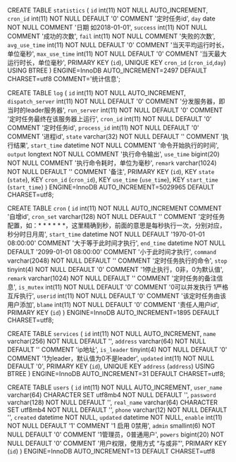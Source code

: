 CREATE TABLE `statistics` (
 `id` int(11) NOT NULL AUTO_INCREMENT,
 `cron_id` int(11) NOT NULL DEFAULT '0' COMMENT '定时任务id',
 `day` date NOT NULL COMMENT '日期 如2018-01-01',
 `success` int(11) NOT NULL COMMENT '成功的次数',
 `fail` int(11) NOT NULL COMMENT '失败的次数',
 `avg_use_time` int(11) NOT NULL DEFAULT '0' COMMENT '当天平均运行时长，单位毫秒',
 `max_use_time` int(11) NOT NULL DEFAULT '0' COMMENT '当天最大运行时长，单位毫秒',
 PRIMARY KEY (`id`),
 UNIQUE KEY `cron_id` (`cron_id`,`day`) USING BTREE
) ENGINE=InnoDB AUTO_INCREMENT=2497 DEFAULT CHARSET=utf8 COMMENT='统计信息';

CREATE TABLE `log` (
 `id` int(11) NOT NULL AUTO_INCREMENT,
 `dispatch_server` int(11) NOT NULL DEFAULT '0' COMMENT '分发服务器，即当时的leader服务器',
 `run_server` int(11) NOT NULL DEFAULT '0' COMMENT '定时任务最终在该服务器上运行',
 `cron_id` int(11) NOT NULL DEFAULT '0' COMMENT '定时任务id',
 `process_id` int(11) NOT NULL DEFAULT '0' COMMENT '进程id',
 `state` varchar(32) NOT NULL DEFAULT '' COMMENT '执行结果',
 `start_time` datetime NOT NULL COMMENT '命令开始执行的时间',
 `output` longtext NOT NULL COMMENT '执行命令输出',
 `use_time` bigint(20) NOT NULL COMMENT '执行命令耗时，单位为毫秒',
 `remark` varchar(1024) NOT NULL DEFAULT '' COMMENT '备注',
 PRIMARY KEY (`id`),
 KEY `state` (`state`),
 KEY `cron_id` (`cron_id`),
 KEY `use_time` (`use_time`),
 KEY `start_time` (`start_time`)
) ENGINE=InnoDB AUTO_INCREMENT=5029965 DEFAULT CHARSET=utf8;

CREATE TABLE `cron` (
 `id` int(11) NOT NULL AUTO_INCREMENT COMMENT '自增id',
 `cron_set` varchar(128) NOT NULL DEFAULT '' COMMENT '定时任务配置，如：* * * * * *，这里精确到秒，前面的意思是每秒执行一次，分别对应，秒分时日月周',
 `start_time` datetime NOT NULL DEFAULT '1970-01-01 08:00:00' COMMENT '大于等于此时间才执行',
 `end_time` datetime NOT NULL DEFAULT '2099-01-01 08:00:00' COMMENT '小于此时间才执行',
 `command` varchar(2048) NOT NULL DEFAULT '' COMMENT '定时任务执行的命令',
 `stop` tinyint(4) NOT NULL DEFAULT '0' COMMENT '1停止执行，0非，0为默认值',
 `remark` varchar(1024) NOT NULL DEFAULT '' COMMENT '定时任务的备注信息',
 `is_mutex` int(11) NOT NULL DEFAULT '0' COMMENT '0可以并发执行 1严格互斥执行',
 `userid` int(11) NOT NULL DEFAULT '0' COMMENT '该定时任务由该用户添加',
 `blame` int(11) NOT NULL DEFAULT '0' COMMENT '责任人用户id',
 PRIMARY KEY (`id`)
) ENGINE=InnoDB AUTO_INCREMENT=1895 DEFAULT CHARSET=utf8;

CREATE TABLE `services` (
 `id` int(11) NOT NULL AUTO_INCREMENT,
 `name` varchar(256) NOT NULL DEFAULT '',
 `address` varchar(64) NOT NULL DEFAULT '' COMMENT 'ip地址',
 `is_leader` tinyint(4) NOT NULL DEFAULT '0' COMMENT '1为leader，默认值为0不是leader',
 `updated` int(11) NOT NULL DEFAULT '0',
 PRIMARY KEY (`id`),
 UNIQUE KEY `address` (`address`) USING BTREE
) ENGINE=InnoDB AUTO_INCREMENT=31 DEFAULT CHARSET=utf8;

CREATE TABLE `users` (
 `id` int(11) NOT NULL AUTO_INCREMENT,
 `user_name` varchar(64) CHARACTER SET utf8mb4 NOT NULL DEFAULT '',
 `password` varchar(128) NOT NULL DEFAULT '',
 `real_name` varchar(64) CHARACTER SET utf8mb4 NOT NULL DEFAULT '',
 `phone` varchar(12) NOT NULL DEFAULT '',
 `created` datetime NOT NULL,
 `updated` datetime NOT NULL,
 `enable` int(11) NOT NULL DEFAULT '1' COMMENT '1 启用 0禁用',
 `admin` smallint(6) NOT NULL DEFAULT '0' COMMENT '1管理员，0普通用户',
 `powers` bigint(20) NOT NULL DEFAULT '0' COMMENT '用户权限，使用方式 “与或非”',
 PRIMARY KEY (`id`)
) ENGINE=InnoDB AUTO_INCREMENT=13 DEFAULT CHARSET=utf8